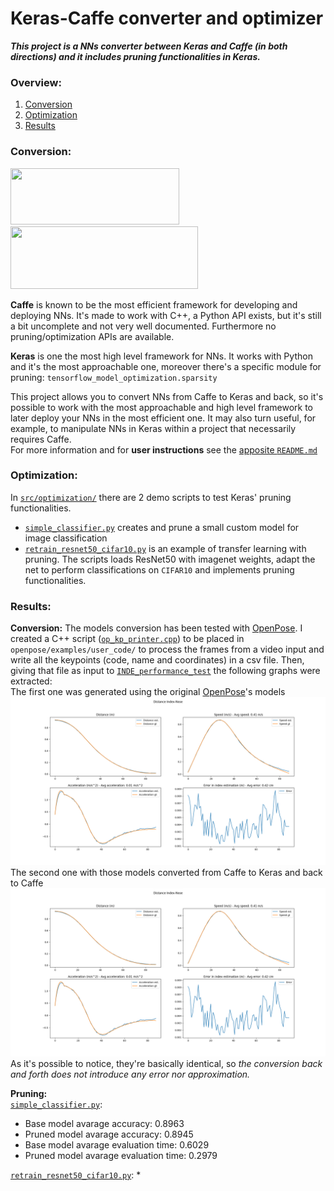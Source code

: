 # Keras-Caffe converter and optimizer
***This project is a NNs converter between Keras and Caffe (in both directions) and it includes pruning functionalities in Keras.***

### Overview:
1. [Conversion](#conversion)
2. [Optimization](#optimization)
3. [Results](#results)

### Conversion:
<img src="https://images.exxactcorp.com/CMS/landing-page/resource-center/supported-software/logo/Deep-Learning/caffe.png" width="270" height="90"/>&nbsp;<img src="https://miro.medium.com/fit/c/1838/551/0*BrC7o-KTt54z948C.jpg" width="300" height="100"/>

**Caffe** is known to be the most efficient framework for developing and deploying NNs. It's made to work with C++, a Python API exists, but it's still a bit uncomplete and not very well documented. Furthermore no pruning/optimization APIs are available.

**Keras** is one the most high level framework for NNs. It works with Python and it's the most approachable one, moreover there's a specific module for pruning: `tensorflow_model_optimization.sparsity`

This project allows you to convert NNs from Caffe to Keras and back, so it's possible to work with the most approachable and high level framework to later deploy your NNs in the most efficient one. It may also turn useful, for example, to manipulate NNs in Keras within a project that necessarily requires Caffe.<br>
For more information and for **user instructions** see the [apposite `README.md`](https://github.com/PARCO-LAB/keras-caffe_converter_optimizer/tree/master/src/optimization/README.md)


### Optimization:
In [`src/optimization/`](https://github.com/PARCO-LAB/keras-caffe_converter_optimizer/tree/master/src/optimization) there are 2 demo scripts to test Keras' pruning functionalities.
* [`simple_classifier.py`](https://github.com/PARCO-LAB/keras-caffe_converter_optimizer/tree/master/src/optimization/simple_classifier.py) creates and prune a small custom model for image classification
* [`retrain_resnet50_cifar10.py`](https://github.com/PARCO-LAB/keras-caffe_converter_optimizer/tree/master/src/optimization/retrain_resnet50_cifar10.py) is an example of transfer learning with pruning. The scripts loads ResNet50 with imagenet weights, adapt the net to perform classifications on `CIFAR10` and implements pruning functionalities.


### Results:
**Conversion:**
The models conversion has been tested with [OpenPose](https://github.com/CMU-Perceptual-Computing-Lab/openpose). I created a C++ script ([`op_kp_printer.cpp`](https://github.com/PARCO-LAB/keras-caffe_converter_optimizer/tree/master/src/op_kp_printer.cpp)) to be placed in `openpose/examples/user_code/` to process the frames from a video input and write all the keypoints (code, name and coordinates) in a csv file. Then, giving that file as input to [`INDE_performance_test`](https://github.com/PARCO-LAB/INDE_performance_test) the following graphs were extracted:<br>
The first one was generated using the original [OpenPose](https://github.com/CMU-Perceptual-Computing-Lab/openpose)'s models
![](data/original_models_test.png?raw=true)
The second one with those models converted from Caffe to Keras and back to Caffe
![](data/complete_conversion_test.png?raw=true)
As it's possible to notice, they're basically identical, so *the conversion back and forth does not introduce any error nor approximation.*

**Pruning:**<br>
[`simple_classifier.py`](https://github.com/PARCO-LAB/keras-caffe_converter_optimizer/tree/master/src/optimization/simple_classifier.py):
* Base model avarage accuracy: 0.8963
* Pruned model avarage accuracy: 0.8945
* Base model avarage evaluation time: 0.6029
* Pruned model avarage evaluation time: 0.2979<br>

[`retrain_resnet50_cifar10.py`](https://github.com/PARCO-LAB/keras-caffe_converter_optimizer/tree/master/src/optimization/retrain_resnet50_cifar10.py):
* 